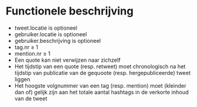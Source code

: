 # Functionele beschrijving

* tweet.locatie is optioneel
* gebruiker.locatie is optioneel
* gebruiker.beschrijving is optioneel
* tag.nr $\geq$ 1
* mention.nr $\geq$ 1
* Een quote kan niet verwijzen naar zichzelf
* Het tijdstip van een quote (resp. retweet) moet chronologisch na het tijdstip van publicatie van de gequoote (resp. hergepubliceerde) tweet liggen
* Het hoogste volgnummer van een tag (resp. mention) moet (kleinder dan of) gelijk zijn aan het totale aantal hashtags in de verkorte inhoud van de tweet